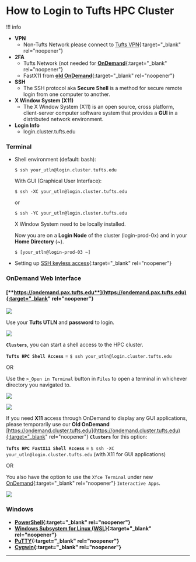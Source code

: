 # How to Login to Tufts HPC Cluster

!!! info
- **VPN**
    - Non-Tufts Network please connect to [Tufts VPN](https://access.tufts.edu/vpn){:target="_blank" rel="noopener"}
- **2FA**
    - Tufts Network (not needed for [**OnDemand**](https://ondemand.pax.tufts.edu){:target="_blank" rel="noopener"}
    - FastX11 from  [__old OnDemand__](https://ondemand.cluster.tufts.edu){:target="_blank" rel="noopener"}
- **SSH**
    - The SSH protocol aka **Secure Shell** is a method for secure remote login from one computer to another. 
- **X Window System (X11)**
    - The X Window System (X11) is an open source, cross platform,  client-server computer software system that provides a **GUI** in a  distributed network environment.
- **Login Info**
    - login.cluster.tufts.edu


### **Terminal** 

  - Shell environment (default: bash):

    `$ ssh your_utln@login.cluster.tufts.edu`

    With GUI (Graphical User Interface):

    `$ ssh -XC your_utln@login.cluster.tufts.edu`

    or

    `$ ssh -YC your_utln@login.cluster.tufts.edu`

    X Window System need to be locally installed.

    Now you are on a **Login Node** of the cluster (login-prod-0x) and in your **Home Directory** (~). 
    
    `$ [your_utln@login-prod-03 ~]`

  * Setting up [SSH keyless access](_https://www.tecmint.com/ssh-passwordless-login-using-ssh-keygen-in-5-easy-steps/_){:target="_blank" rel="noopener"}


### **OnDemand Web Interface**

#### [**https://ondemand.pax.tufts.edu**](https://ondemand.pax.tufts.edu){:target="_blank" rel="noopener"}

![](images/login.png)

Use your **Tufts UTLN** and **password** to login. 


![](images/Clusters.png)

__`Clusters`__, you can start a shell access to the HPC cluster. 

**`Tufts HPC Shell Access`** = `$ ssh your_utln@login.cluster.tufts.edu`

OR

Use the `>_Open in Terminal` button in `Files` to open a terminal in whichever directory you navigated to.

![](images/Files.png)


![](images/Home.png)

If you need **X11** access through OnDemand to display any GUI applications, please temporarily use our **Old OnDemand** [https://ondemand.cluster.tufts.edu](https://ondemand.cluster.tufts.edu){:target="_blank" rel="noopener"} **`Clusters`** for this option:

**`Tufts HPC FastX11 Shell Access`** = `$ ssh -XC your_utln@login.cluster.tufts.edu` (with X11 for GUI applications)

OR 

You also have the option to use the `Xfce Terminal` under new  [OnDemand](https://ondemand.pax.tufts.edu){:target="_blank" rel="noopener"} `Interactive Apps`.

![](images/InteractiveApps.png)

### **Windows**
- **[PowerShell](https://docs.microsoft.com/en-us/powershell/scripting/learn/remoting/ssh-remoting-in-powershell-core?view=powershell-7.2){:target="_blank" rel="noopener"}**
- **[Windows Subsystem for Linux (WSL)](https://docs.microsoft.com/en-us/windows/wsl/about){:target="_blank" rel="noopener"}**
- **[PuTTY](https://www.putty.org/){:target="_blank" rel="noopener"}**     
- **[Cygwin](https://www.cygwin.com/){:target="_blank" rel="noopener"}**  

---
